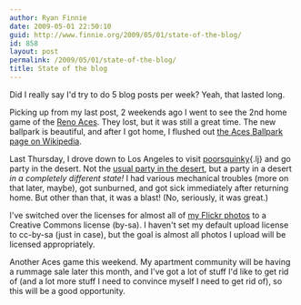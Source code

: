 ```yaml
---
author: Ryan Finnie
date: 2009-05-01 22:50:10
guid: http://www.finnie.org/2009/05/01/state-of-the-blog/
id: 858
layout: post
permalink: /2009/05/01/state-of-the-blog/
title: State of the blog
---
```

Did I really say I'd try to do 5 blog posts per week? Yeah, that lasted long.

Picking up from my last post, 2 weekends ago I went to see the 2nd home game of the [Reno Aces](http://www.renoaces.com/). They lost, but it was still a great time. The new ballpark is beautiful, and after I got home, I flushed out [the Aces Ballpark page on Wikipedia](http://en.wikipedia.org/wiki/Aces_Ballpark).

Last Thursday, I drove down to Los Angeles to visit [poorsquinky](http://poorsquinky.livejournal.com/){.lj} and go party in the desert. Not the [usual party in the desert](http://www.burningman.com/), but a party in a desert _in a completely different state!_ I had various mechanical troubles (more on that later, maybe), got sunburned, and got sick immediately after returning home. But other than that, it was a blast! (No, seriously, it was great.)

I've switched over the licenses for almost all of [my Flickr photos](http://www.flickr.com/photos/fo0bar) to a Creative Commons license (by-sa). I haven't set my default upload license to cc-by-sa (just in case), but the goal is almost all photos I upload will be licensed appropriately.

Another Aces game this weekend. My apartment community will be having a rummage sale later this month, and I've got a lot of stuff I'd like to get rid of (and a lot more stuff I need to convince myself I need to get rid of), so this will be a good opportunity.

